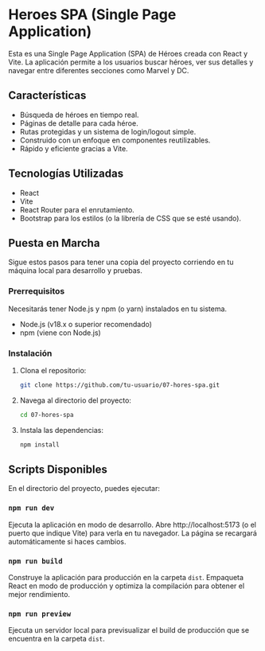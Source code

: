 # Heroes SPA (Single Page Application)

Esta es una Single Page Application (SPA) de Héroes creada con React y Vite. La aplicación permite a los usuarios buscar héroes, ver sus detalles y navegar entre diferentes secciones como Marvel y DC.

## Características

- Búsqueda de héroes en tiempo real.
- Páginas de detalle para cada héroe.
- Rutas protegidas y un sistema de login/logout simple.
- Construido con un enfoque en componentes reutilizables.
- Rápido y eficiente gracias a Vite.

## Tecnologías Utilizadas

- React
- Vite
- React Router para el enrutamiento.
- Bootstrap para los estilos (o la librería de CSS que se esté usando).

## Puesta en Marcha

Sigue estos pasos para tener una copia del proyecto corriendo en tu máquina local para desarrollo y pruebas.

### Prerrequisitos

Necesitarás tener Node.js y npm (o yarn) instalados en tu sistema.

- Node.js (v18.x o superior recomendado)
- npm (viene con Node.js)

### Instalación

1.  Clona el repositorio:
    ```bash
    git clone https://github.com/tu-usuario/07-hores-spa.git
    ```
2.  Navega al directorio del proyecto:
    ```bash
    cd 07-hores-spa
    ```
3.  Instala las dependencias:
    ```bash
    npm install
    ```

## Scripts Disponibles

En el directorio del proyecto, puedes ejecutar:

### `npm run dev`

Ejecuta la aplicación en modo de desarrollo.
Abre http://localhost:5173 (o el puerto que indique Vite) para verla en tu navegador. La página se recargará automáticamente si haces cambios.

### `npm run build`

Construye la aplicación para producción en la carpeta `dist`. Empaqueta React en modo de producción y optimiza la compilación para obtener el mejor rendimiento.

### `npm run preview`

Ejecuta un servidor local para previsualizar el build de producción que se encuentra en la carpeta `dist`.
